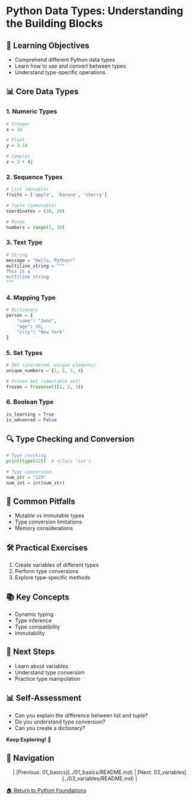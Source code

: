 ﻿# Python Data Types: Understanding the Building Blocks

## 🎯 Learning Objectives
- Comprehend different Python data types
- Learn how to use and convert between types
- Understand type-specific operations

## 📊 Core Data Types

### 1. Numeric Types
```python
# Integer
x = 10

# Float
y = 3.14

# Complex
z = 3 + 4j
```

### 2. Sequence Types
```python
# List (mutable)
fruits = ['apple', 'banana', 'cherry']

# Tuple (immutable)
coordinates = (10, 20)

# Range
numbers = range(1, 10)
```

### 3. Text Type
```python
# String
message = "Hello, Python!"
multiline_string = """
This is a 
multiline string
"""
```

### 4. Mapping Type
```python
# Dictionary
person = {
    "name": "John",
    "age": 30,
    "city": "New York"
}
```

### 5. Set Types
```python
# Set (unordered, unique elements)
unique_numbers = {1, 2, 3, 4}

# Frozen Set (immutable set)
frozen = frozenset([1, 2, 3])
```

### 6. Boolean Type
```python
is_learning = True
is_advanced = False
```

## 🔍 Type Checking and Conversion
```python
# Type checking
print(type(42))  # <class 'int'>

# Type conversion
num_str = "123"
num_int = int(num_str)
```

## 🚨 Common Pitfalls
- Mutable vs Immutable types
- Type conversion limitations
- Memory considerations

## 🛠 Practical Exercises
1. Create variables of different types
2. Perform type conversions
3. Explore type-specific methods

## 📚 Key Concepts
- Dynamic typing
- Type inference
- Type compatibility
- Immutability

## 🚀 Next Steps
- Learn about variables
- Understand type conversion
- Practice type manipulation

## 📊 Self-Assessment
- Can you explain the difference between list and tuple?
- Do you understand type conversion?
- Can you create a dictionary?

**Keep Exploring!** 🐍

## 🧭 Navigation

<div align="center">
| [Previous: 01_basics](../01_basics/README.md) | [Next: 03_variables](../03_variables/README.md) |
</div>

[🏠 Return to Python Foundations](../README.md)
